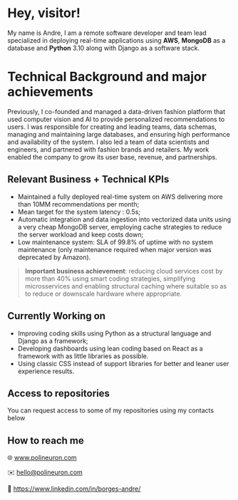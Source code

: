 # Hey, visitor!

My name is Andre, I am a remote software developer and team lead specialized in deploying real-time applications using **AWS**, **MongoDB** as a database and **Python** 3.10 along with Django as a software stack.


# Technical Background and major achievements

Previously, I co-founded and managed a data-driven fashion platform that used computer vision and AI to provide personalized recommendations to users. I was responsible for creating and leading teams, data schemas, managing and maintaining large databases, and ensuring high performance and availability of the system. I also led a team of data scientists and engineers, and partnered with fashion brands and retailers. My work enabled the company to grow its user base, revenue, and partnerships.

## Relevant Business + Technical KPIs

* Maintained a fully deployed real-time system on AWS delivering more than 10MM recommendations per month;
* Mean target for the system latency : 0.5s;
* Automatic integration and data ingestion into vectorized data units using a very cheap MongoDB server, employing cache strategies to reduce the server workload and keep costs down;
* Low maintenance system: SLA of 99.8% of uptime with no system maintenance (only maintenance required when major version was deprecated by Amazon).

> **Important business achievement**: reducing cloud services cost by more than 40% using smart coding strategies, simplifying microsservices and enabling structural caching where suitable so as to reduce or downscale hardware where appropriate.

## Currently Working on

* Improving coding skills using Python as a structural language and Django as a framework;
* Developing dashboards using lean coding based on React as a framework with as little libraries as possible.
* Using classic CSS instead of support libraries for better and leaner user experience results.

## Access to  repositories

You can request access to some of my repositories using my contacts below

## How to reach me

🌐 www.polineuron.com

✉️ hello@polineuron.com

🔗 https://www.linkedin.com/in/borges-andre/
